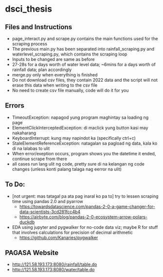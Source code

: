 # dsci_thesis

## Files and Instructions
* page_interact.py and scrape.py contains the main functions used for the scraping process
* The previous main.py has been separated into rainfall_scraping.py and waterlevel_scraping.py, which contains the scraping loop
* Inputs to be changed are same as before
* 27-28s for a days worth of water level data; ~6mins for a days worth of rainfall data; plan accordingly
* merge.py only when everything is finished
* Do not download csv files, they contain 2022 data and the script will not erase this data when writing to the csv file
* No need to create csv file manually, code will do it for you


## Errors
* TimeoutException: napagod yung program maghintay sa loading ng page
* ElementClickInterceptedException: di maclick yung button kasi may nakaharang
* KeyboardInterrupt: kung may napindot ka (specifically ctrl+c)
* StaleElementReferenceException: natagalan sa pagload ng data, kala ko di na lalabas to ulit
* When error/exeption occurs, program shows you the datetime it ended, continue scrape from there
* all cases run lang ulit ng code, pretty sure di na kelangan ng code changes (unless konti palang talaga nag eerror na ulit)

## To Do:
* [not urgent: mas tatagal pa ata pag inaral ko pa to] try to lessen scraping time using pandas 2.0 and pyarrow
  * https://towardsdatascience.com/pandas-2-0-a-game-changer-for-data-scientists-3cd281fcc4b4
  * https://airbyte.com/blog/pandas-2-0-ecosystem-arrow-polars-duckdb
* EDA using jupyter and pygwalker for no-code data viz; maybe R for stuff that involves calculations for precision of decimal arithmetic
  * https://github.com/Kanaries/pygwalker

## PAGASA Website
* http://121.58.193.173:8080/rainfall/table.do
* http://121.58.193.173:8080/water/table.do
